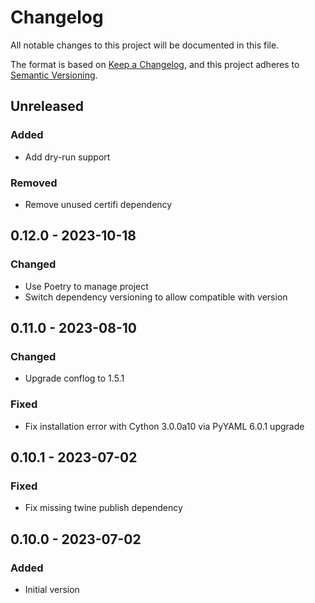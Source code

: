 # Changelog

All notable changes to this project will be documented in this file.

The format is based on [Keep a Changelog](https://keepachangelog.com/en/1.0.0/),
and this project adheres to [Semantic Versioning](https://semver.org/spec/v2.0.0.html).

## Unreleased

### Added
- Add dry-run support

### Removed
- Remove unused certifi dependency

## 0.12.0 - 2023-10-18
### Changed
- Use Poetry to manage project
- Switch dependency versioning to allow compatible with version

## 0.11.0 - 2023-08-10
### Changed
- Upgrade conflog to 1.5.1

### Fixed
- Fix installation error with Cython 3.0.0a10 via PyYAML 6.0.1 upgrade

## 0.10.1 - 2023-07-02
### Fixed
- Fix missing twine publish dependency

## 0.10.0 - 2023-07-02
### Added
- Initial version
